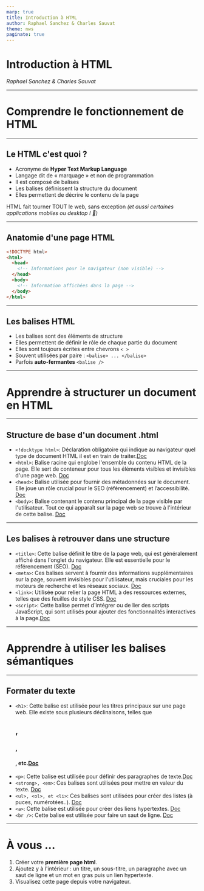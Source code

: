 ```yaml
---
marp: true
title: Introduction à HTML
author: Raphael Sanchez & Charles Sauvat
theme: nws
paginate: true
---
```


<!-- Slide 01 -->
<!-- _class: cover invert -->
<!-- _paginate: false -->

# Introduction à HTML

_Raphael Sanchez & Charles Sauvat_

---

<!-- _class: chapter -->

# Comprendre le fonctionnement de HTML

---

## Le HTML c'est quoi ?

- Acronyme de **Hyper Text Markup Language**
- Langage dit de « marquage » et non de programmation
- Il est composé de balises
- Les balises définissent la structure du document
- Elles permettent de décrire le contenu de la page

HTML fait tourner TOUT le web, sans exception _(et aussi certaines applications mobiles ou desktop ! 🫠)_

---

<!-- header: "Comprendre le fonctionnement de HTML" -->

## Anatomie d'une page HTML

```html
<!DOCTYPE html>
<html>
  <head>
    <!-- Informations pour le navigateur (non visible) -->
  </head>
  <body>
    <!-- Information affichées dans la page -->
  </body>
</html>
```

---

## Les balises HTML

- Les balises sont des éléments de structure
- Elles permettent de définir le rôle de chaque partie du document
- Elles sont toujours écrites entre chevrons `< >`
- Souvent utilisées par paire : `<balise> ... </balise>`
- Parfois **auto-fermantes** `<balise />`

---

<!-- header: '' -->
<!-- _class: chapter  -->

# Apprendre à structurer un document en HTML

---

<!-- header: "Apprendre à structurer un document en HTML" -->

## Structure de base d'un document .html

- `<!docktype html>`: Déclaration obligatoire qui indique au navigateur quel type de document HTML il est en train de traiter.[Doc](https://developer.mozilla.org/fr/docs/Glossary/Doctype)
- `<html>`: Balise racine qui englobe l'ensemble du contenu HTML de la page. Elle sert de conteneur pour tous les éléments visibles et invisibles d'une page web. [Doc](https://developer.mozilla.org/fr/docs/Web/HTML/Element/html)
- `<head>`: Balise utilisée pour fournir des métadonnées sur le document. Elle joue un rôle crucial pour le SEO (référencement) et l’accessibilité. [Doc](https://developer.mozilla.org/fr/docs/Web/HTML/Element/head)
- `<body>`: Balise contenant le contenu principal de la page visible par l'utilisateur. Tout ce qui apparaît sur la page web se trouve à l'intérieur de cette balise. [Doc](https://developer.mozilla.org/fr/docs/Web/HTML/Element/body)

---

<!-- header: "Apprendre à structurer un document en HTML" -->

## Les balises à retrouver dans une structure

- `<title>`: Cette balise définit le titre de la page web, qui est généralement affiché dans l'onglet du navigateur. Elle est essentielle pour le référencement (SEO). [Doc](https://developer.mozilla.org/en-US/docs/Web/HTML/Element/title)
- `<meta>`: Ces balises servent à fournir des informations supplémentaires sur la page, souvent invisibles pour l'utilisateur, mais cruciales pour les moteurs de recherche et les réseaux sociaux. [Doc](https://developer.mozilla.org/fr/docs/Web/HTML/Element/meta)
- `<link>`: Utilisée pour relier la page HTML à des ressources externes, telles que des feuilles de style CSS. [Doc](https://developer.mozilla.org/fr/docs/Web/HTML/Element/link)
- `<script>`: Cette balise permet d'intégrer ou de lier des scripts JavaScript, qui sont utilisés pour ajouter des fonctionnalités interactives à la page.[Doc](https://developer.mozilla.org/fr/docs/Web/HTML/Element/script)

---

<!-- header: '' -->
<!-- _class: chapter  -->

# Apprendre à utiliser les balises sémantiques

---

<!-- header: "Apprendre à structurer un document en HTML" -->

## Formater du texte

- `<h1>`: Cette balise est utilisée pour les titres principaux sur une page web. Elle existe sous plusieurs déclinaisons, telles que <h2>, <h3>, <h4>, etc.[Doc](https://developer.mozilla.org/fr/docs/Web/HTML/Element/Heading_Elements)
- `<p>`: Cette balise est utilisée pour définir des paragraphes de texte.[Doc](https://developer.mozilla.org/fr/docs/Web/HTML/Element/p)
- `<strong>, <em>`: Ces balises sont utilisées pour mettre en valeur du texte. [Doc](https://developer.mozilla.org/fr/docs/Web/HTML/Element/strong)
- `<ul>, <ol>, et <li>`: Ces balises sont utilisées pour créer des listes (à puces, numérotées..). [Doc](https://developer.mozilla.org/fr/docs/Learn/CSS/Styling_text/Styling_lists)
- `<a>`: Cette balise est utilisée pour créer des liens hypertextes. [Doc](https://developer.mozilla.org/fr/docs/Web/HTML/Element/a)
- `<br />`: Cette balise est utilisée pour faire un saut de ligne. [Doc](https://developer.mozilla.org/fr/docs/Web/HTML/Element/br)

---

<!-- _class: exercise -->

# À vous ...

1. Créer votre **première page html**.
2. Ajoutez y à l'intérieur : un titre, un sous-titre, un paragraphe avec un saut de ligne et un mot en gras puis un lien hypertexte.
3. Visualisez cette page depuis votre navigateur.
